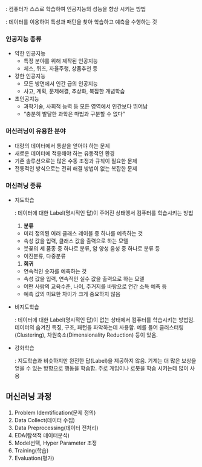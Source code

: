 : 컴퓨터가 스스로 학습하여 인공지능의 성능을 향상 시키는 방법

: 데이터를 이용하여 특성과 패턴을 찾아 학습하고 예측을 수행하는 것

### 인공지능 종류

- 약한 인공지능
    - 특정 분야를 위해 제작된 인공지능
    - 체스, 퀴즈, 자율주행, 상품추천 등
- 강한 인공지능
    - 모든 방면에서 인간 급의 인공지능
    - 사고, 계획, 문제해결, 추상화, 복잡한 개념학습
- 초인공지능
    - 과학기술, 사회적 능력 등 모든 영역에서 인간보다 뛰어남
    - “충분히 발달한 과학은 마법과 구분할 수 없다”

### 머신러닝이 유용한 분야

- 대량의 데이터에서 통찰을 얻어야 하는 문제
- 새로운 데이터에 적응해야 하는 유동적인 환경
- 기존 솔루션으로는 많은 수동 조정과 규칙이 필요한 문제
- 전통적인 방식으로는 전혀 해결 방법이 없는 복잡한 문제

### 머신러닝 종류

- 지도학습
    
    : 데이터에 대한 Label(명시적인 답)이 주어진 상태엥서 컴퓨터를 학습시키는 방법
    
    1. **분류**
    - 미리 정의된 여러 클래스 레이블 중 하나를 예측하는 것
    - 속성 값을 입력, 클래스 값을 출력으로 하는 모델
    - 붓꽃의 세 품종 중 하나로 분류, 암 양성 음성 중 하나로 분류 등
    - 이진분류, 다중분류
    1. **회귀**
    - 연속적인 숫자를 예측하는 것
    - 속성 값을 입력, 연속적인 실수 값을 출력으로 하는 모델
    - 어떤 사람의 교육수준, 나이, 주거지를 바탕으로 연간 소득 예측 등
    - 예측 값의 미묘한 차이가 크게 중요하지 않음
- 비지도학습
    
    : 데이터에 대한 Label(명시적인 답)이 없는 상태에서 컴퓨터를 학습시키는 방법임.  데이터의 숨겨진 특징, 구조, 패턴을 파악하는데 사용함. 예를 들어 클러스터링(Clustering), 차원축소(Dimensionality Reduction) 등이 있음.
    
- 강화학습
    
    : 지도학습과 비슷하지만 완전한 답(Label)을 제공하지 않음. 기계는 더 많은 보상을 얻을 수 있는 방향으로 행동을 학습함. 주로 게임이나 로봇을 학습 시키는데 많이 사용
    

## 머신러닝 과정

1. Problem Idemtification(문제 정의)
2. Data Collect(데이터 수집)
3. Data Preprocessing(데이터 전처리)
4. EDA(탐색적 데이터분석)
5. Model선택, Hyper Parameter 조정
6. Training(학습)
7. Evaluation(평가)